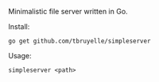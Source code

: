Minimalistic file server written in Go.

Install:
```
go get github.com/tbruyelle/simpleserver
```

Usage:
```
simpleserver <path>
```
